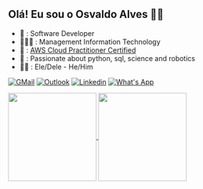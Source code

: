 ## Olá! Eu sou o Osvaldo Alves 👋🏽

* 💼 : Software Developer
* 👨🏽‍🎓 : Management Information Technology
* 📜 : <a href="https://www.credly.com/badges/7edc29d2-8ee6-4c98-94e6-e4d1072db3ba/linked_in_profile">AWS Cloud Practitioner Certified</a>
* 🎒 : Passionate about python, sql, science and robotics 
* 🧔🏽 : Ele/Dele - He/Him   

[![GMail](https://img.shields.io/badge/Gmail-D14836?style=for-the-badge&logo=gmail&logoColor=white)](mailto:oalvesxp@gmail.com)
[![Outlook](https://img.shields.io/badge/Microsoft_Outlook-0078D4?style=for-the-badge&logo=microsoft-outlook&logoColor=white)](mailto:oalves.neto@outlook.com)
[![Linkedin](https://img.shields.io/badge/LinkedIn-0077B5?style=for-the-badge&logo=linkedin&logoColor=white)](https://linkedin.com/in/oalvesneto)
[![What's App](https://img.shields.io/badge/WhatsApp-25D366?style=for-the-badge&logo=whatsapp&logoColor=white)](https://wa.me/5511940097148)

<a href="https://github.com/anuraghazra/github-readme-stats">
  <img height=180 align="center" src="https://github-readme-stats.vercel.app/api?username=oalvesxp&theme=dracula" />
</a>
<a href="https://github.com/anuraghazra/convoychat">
  <img height=180 align="center" src="https://github-readme-stats.vercel.app/api/top-langs?username=oalvesxp&layout=compact&langs_count=8&card_width=320&theme=dracula" />
</a>

</br>

<!-- 
### Skills & Técnologias
---

Sistema Operacional:</br>
![Debian](https://img.shields.io/badge/Debian-A81D33?style=for-the-badge&logo=debian&logoColor=white)
![Ubuntu](https://img.shields.io/badge/Ubuntu-E95420?style=for-the-badge&logo=ubuntu&logoColor=white)
![CentOS](https://img.shields.io/badge/Cent%20OS-262577?style=for-the-badge&logo=CentOS&logoColor=white)
![Fedora](https://img.shields.io/badge/Fedora-294172?style=for-the-badge&logo=fedora&logoColor=white)
![Windows](https://img.shields.io/badge/Windows-0078D6?style=for-the-badge&logo=windows&logoColor=white)

Programação:</br>
![Shell Script](https://img.shields.io/badge/Shell_Script-121011?style=for-the-badge&logo=gnu-bash&logoColor=white)
![Git](https://img.shields.io/badge/GIT-E44C30?style=for-the-badge&logo=git&logoColor=white)
![Python](https://img.shields.io/badge/Python-3776AB?style=for-the-badge&logo=python&logoColor=white)


Webserver:</br>
![Nginx](https://img.shields.io/badge/Nginx-009639?style=for-the-badge&logo=nginx&logoColor=white)
![Apache](https://img.shields.io/badge/Apache-D22128?style=for-the-badge&logo=Apache&logoColor=white)


Banco de Dados:</br>
![MySQL](https://img.shields.io/badge/MySQL-00000F?style=for-the-badge&logo=mysql&logoColor=white)
![MariaDB](https://img.shields.io/badge/MariaDB-003545?style=for-the-badge&logo=mariadb&logoColor=white)
![PostgreeSQL](https://img.shields.io/badge/PostgreSQL-316192?style=for-the-badge&logo=postgresql&logoColor=white)
![Redis](https://img.shields.io/badge/redis-%23DD0031.svg?&style=for-the-badge&logo=redis&logoColor=white)
![ElasticSearch](https://img.shields.io/badge/Elastic_Search-005571?style=for-the-badge&logo=elasticsearch&logoColor=white)


Desenvolvimento Web:</br>
![Django](https://img.shields.io/badge/Django-092E20?style=for-the-badge&logo=django&logoColor=white)
![PHP](https://img.shields.io/badge/PHP-777BB4?style=for-the-badge&logo=php&logoColor=white)
![HTML5](https://img.shields.io/badge/HTML5-E34F26?style=for-the-badge&logo=html5&logoColor=white)
![CSS3](https://img.shields.io/badge/CSS3-1572B6?style=for-the-badge&logo=css3&logoColor=white)
![Java Script](https://img.shields.io/badge/JavaScript-F7DF1E?style=for-the-badge&logo=javascript&logoColor=black)
![Bootstrap](https://img.shields.io/badge/Bootstrap-563D7C?style=for-the-badge&logo=bootstrap&logoColor=white)


Cloud:</br>
![AWS](https://img.shields.io/badge/Amazon_AWS-FF9900?style=for-the-badge&logo=amazonaws&logoColor=white)
![GCP](https://img.shields.io/badge/Google_Cloud-4285F4?style=for-the-badge&logo=google-cloud&logoColor=white)
![Azure](https://img.shields.io/badge/Microsoft_Azure-0089D6?style=for-the-badge&logo=microsoft-azure&logoColor=white)
![CloudFlare](https://img.shields.io/badge/Cloudflare-F38020?style=for-the-badge&logo=Cloudflare&logoColor=white)


IaC & CI/CD:</br>
![Terraform](https://img.shields.io/badge/Terraform-7B42BC?style=for-the-badge&logo=terraform&logoColor=white)
![Ansible](https://img.shields.io/badge/Ansible-000000?style=for-the-badge&logo=ansible&logoColor=white)
![Jenkins](https://img.shields.io/badge/Jenkins-D24939?style=for-the-badge&logo=Jenkins&logoColor=white)



Monitoring:</br>
![Grafana](https://img.shields.io/badge/Grafana-F2F4F9?style=for-the-badge&logo=grafana&logoColor=orange&labelColor=F2F4F9)
![Grafana](https://img.shields.io/badge/Prometheus-000000?style=for-the-badge&logo=prometheus&labelColor=000000)

-->

